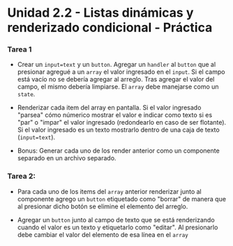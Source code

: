 # Unidad 2.2 - Listas dinámicas y renderizado condicional - Práctica


### Tarea 1

* Crear un `input=text` y un `button`. Agregar un `handler` al `button` que al presionar agregué a un `array`  el valor ingresado en el `input`. Si el campo está vacío no se debería agregar al arreglo. Tras agregar el valor del campo, el mismo debería limpiarse. El `array` debe manejarse como un `state`.

* Renderizar cada item del array en pantalla. Si el valor ingresado "parsea" cómo númerico mostrar el valor e indicar como texto si es "par" o "impar" el valor ingresado (redondearlo en caso de ser flotante). Si el valor ingresado es un texto mostrarlo dentro de una caja de texto (`input=text`).

* Bonus: Generar cada uno de los render anterior como un componente separado en un archivo separado.


### Tarea 2: 

* Para cada uno de los items del `array` anterior renderizar junto al componente agrego un `button` etiquetado como "borrar" de manera que al presionar dicho botón se elimine el elemento del arreglo.

* Agregar un `button` junto al campo de texto que se está renderizando cuando el valor es un texto y etiquetarlo como "editar". Al presionarlo debe cambiar el valor del elemento de esa línea en el `array` 
